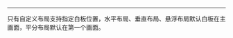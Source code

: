 <Title>自定义布局、水平布局、平分布局、垂直布局、悬浮布局都支持指定白板的位置吗？</Title>


---

只有自定义布局支持指定白板位置，水平布局、垂直布局、悬浮布局默认白板在主画面，平分布局默认在第一个画面。